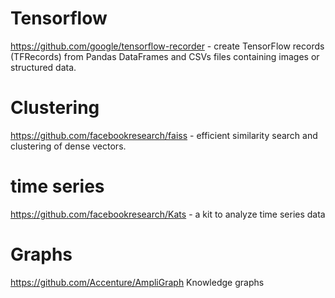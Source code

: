 # Tensorflow
https://github.com/google/tensorflow-recorder - create TensorFlow records (TFRecords) from Pandas DataFrames and CSVs files containing images or structured data.


# Clustering
https://github.com/facebookresearch/faiss - efficient similarity search and clustering of dense vectors.

# time series
https://github.com/facebookresearch/Kats - a kit to analyze time series data


# Graphs

https://github.com/Accenture/AmpliGraph Knowledge graphs
